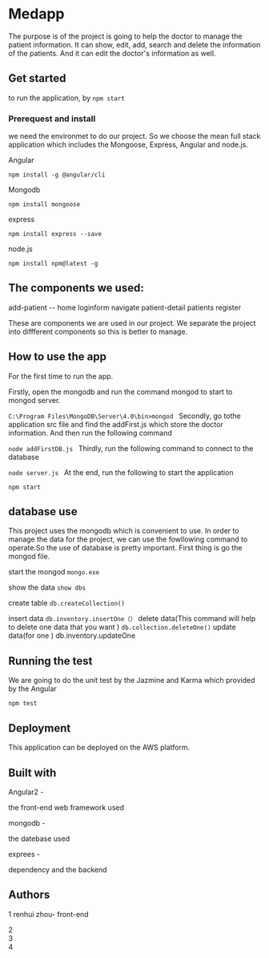 # Medapp 
The purpose is of the project is going to help the doctor to manage the patient information. It can show, edit, add, search and delete the information of the patients. And it can edit the doctor's information as well.
## Get started
to run the application, by 
```npm start```
### Prerequest and install
we need the environmet to do our project. So we choose the mean full stack application which includes the Mongoose, Express, Angular and node.js. 

Angular

```npm install -g @angular/cli```

Mongodb

```npm install mongoose```

express

 ```npm install express --save```

node.js

```npm install npm@latest -g```

## The components we used:
 add-patient --
 home
 loginform
 navigate
 patient-detail
 patients
 register
 
 These are components we are used in our project.  We separate the project into diffferent components so this is better to manage.

## How to use the app
For the first time to run the app.

Firstly, open the mongodb and run the command mongod to start to mongod server.

 ```C:\Program Files\MongoDB\Server\4.0\bin>mongod ```
 Secondly, go tothe application src file and find the addFirst.js which store the doctor information. And then run the following command
 
  ```node addFirstDB.js ```
 Thirdly, run the following command to connect to the database
 
  ```node server.js ```
At the end, run the following to start the application

 ```npm start ```
## database use
This project uses the mongodb which is convenient to use. In order to manage the data for the project, we can use the fowllowing command to operate.So the use of database is pretty important. First thing is go the mongod file.

start the mongod 
```mongo.exe```

show the data
```show dbs```

create table
 ```db.createCollection()  ```
 
 insert data
  ```db.inventory.insertOne（）```
 delete data(This command will help to delete one data that you want )
 ```db.collection.deleteOne()```
 update data(for one )
 db.inventory.updateOne
## Running the test
We are going to do the unit test by the Jazmine and Karma which provided by the Angular

 ```npm test ```
 ## Deployment
 This application can be deployed on the AWS platform.
 
 ## Built with
 Angular2 -
 
 the front-end web framework used
 
 mongodb -
 
 the datebase used
 
 exprees - 
 
 dependency and the backend
 ## Authors
1 renhui zhou- front-end

 2           
  3          
   4         
 
